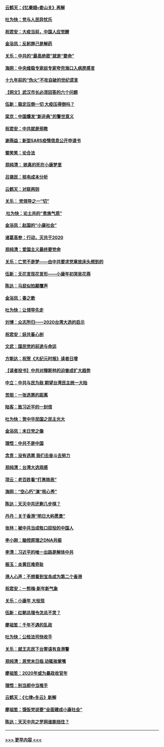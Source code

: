 #### [云鹤天：《忆秦娥▪娄山关》再解](../pages/nsc993/n11824682.md?t=01280511) 
#### [吐为快：党与人民异忧乐](../pages/nsc993/n11824660.md?t=01280511) 
#### [祝君安：大疫当前，中国人应觉醒](../pages/nsc993/n11821946.md?t=01280511) 
#### [金浴凤：反躬罪己是解药](../pages/nsc993/n11820280.md?t=01280511) 
#### [关乐：中共的“最高绝密”就是“要命”](../pages/nsc993/n11816946.md?t=01280511) 
#### [海网：中央维稳专家组专家夸完海口入病房感言](../pages/nsc993/n11815138.md?t=01280511) 
#### [十九年前的“伪火”不攻自破的世纪谎言](../pages/nsc993/n11813238.md?t=01280511) 
#### [【网文】武汉市长必须回答的六个问题](../pages/nsc993/n11813848.md?t=01280511) 
#### [伍新：稳定压倒一切 大疫压得倒吗？](../pages/nsc993/n11812634.md?t=01280511) 
#### [梁京：中国爆发“新非典”的警世意义](../pages/nsc993/n11812554.md?t=01280511) 
#### [祝君安：中共就是邪教](../pages/nsc993/n11812431.md?t=01280511) 
#### [谢燕益：新型SARS疫情信息公开申请书](../pages/nsc993/n11808840.md?t=01280511) 
#### [蜀笑笑：论合法](../pages/nsc993/n11808064.md?t=01280511) 
#### [郑纯清： 她真的死在小康梦里](../pages/nsc993/n11806623.md?t=01280511) 
#### [吕锡民：核电成本分析](../pages/nsc993/n11806284.md?t=01280511) 
#### [云鹤天：对联两则](../pages/nsc993/n11805957.md?t=01280511) 
#### [关乐： 党领导之一“切”](../pages/nsc993/n11804505.md?t=01280511) 
#### [ 吐为快：论土共的“贵族气质”](../pages/nsc993/n11804490.md?t=01280511) 
#### [金浴凤：赵国的“小康社会”](../pages/nsc993/n11804452.md?t=01280511) 
#### [诸葛高参：行动，灭共于2020](../pages/nsc993/n11804120.md?t=01280511) 
#### [郑纯清：爱国主义最终要党命](../pages/nsc993/n11802197.md?t=01280511) 
#### [关乐：亡党不是梦——由中共要求党章放床头想到的](../pages/nsc993/n11802156.md?t=01280511) 
#### [伍新：无花言现花言形——小康年初哭吴花燕](../pages/nsc993/n11800044.md?t=01280511) 
#### [陈达：马屁似拍颠覆声](../pages/nsc993/n11800010.md?t=01280511) 
#### [金浴凤：春之歌](../pages/nsc993/n11797687.md?t=01280511) 
#### [吐为快：让领导先走](../pages/nsc993/n11797512.md?t=01280511) 
#### [刘博：众志所归——2020台湾大选的启示](../pages/nsc993/n11796878.md?t=01280511) 
#### [祝君安：妖共畜心剖](../pages/nsc993/n11794273.md?t=01280511) 
#### [文武：国民党的前途与命运](../pages/nsc993/n11794198.md?t=01280511) 
#### [方能达：祝贺《大纪元时报》读者日增](../pages/nsc993/n11793807.md?t=01280511) 
#### [【读者投书】中共对穆斯林的迫害成扩大趋势](../pages/nsc993/n11791371.md?t=01280511) 
#### [中立：中共与民为敌 期望台湾民主统一大陆](../pages/nsc993/n11790392.md?t=01280511) 
#### [苦胆：一张选票的距离](../pages/nsc993/n11788914.md?t=01280511) 
#### [陆客：致习近平的一封信](../pages/nsc993/n11788867.md?t=01280511) 
#### [吐为快：贺中华民国之民主光大](../pages/nsc993/n11788618.md?t=01280511) 
#### [金浴凤：末日党之像](../pages/nsc993/n11787475.md?t=01280511) 
#### [理悟：中共不是中国](../pages/nsc993/n11787463.md?t=01280511) 
#### [念贲：没有选票  我们去奋斗去努力](../pages/nsc993/n11787398.md?t=01280511) 
#### [郑纯清：台湾大选观感](../pages/nsc993/n11786210.md?t=01280511) 
#### [项云：老百姓看“打黑除恶”](../pages/nsc993/n11785398.md?t=01280511) 
#### [海网：“空心朽”演“核心秀”](../pages/nsc993/n11783874.md?t=01280511) 
#### [陈达：天灭中共还剩几步棋？](../pages/nsc993/n11783719.md?t=01280511) 
#### [丹丹：关于香港“明日大屿愿景”](../pages/nsc993/n11783273.md?t=01280511) 
#### [张林：被中共当成牲口奴役的中国人](../pages/nsc993/n11782397.md?t=01280511) 
#### [李小刚：脑控原理之DNA共振](../pages/nsc993/n11780962.md?t=01280511) 
#### [李清：习近平的唯一出路是解体中共](../pages/nsc993/n11780866.md?t=01280511) 
#### [振玉：炎黄巨难奇耻](../pages/nsc993/n11779632.md?t=01280511) 
#### [港人心声：不想看到宝岛成为第二个香港](../pages/nsc993/n11778817.md?t=01280511) 
#### [祝君安：一剪梅‧新年新气象](../pages/nsc993/n11776340.md?t=01280511) 
#### [关乐：小康年 大役现](../pages/nsc993/n11774213.md?t=01280511) 
#### [伍新：红朝总理令怎总不灵？](../pages/nsc993/n11770813.md?t=01280511) 
#### [廖祖笙：千年不遇的乱政](../pages/nsc993/n11770373.md?t=01280511) 
#### [吐为快：公检法司快收手](../pages/nsc993/n11770359.md?t=01280511) 
#### [关乐：就王志民下台寄语有良港警](../pages/nsc993/n11769903.md?t=01280511) 
#### [郑纯清：恶党末日临 动辄挨掌嘴](../pages/nsc993/n11769356.md?t=01280511) 
#### [廖祖笙：2020年或为暴政收官年](../pages/nsc993/n11768216.md?t=01280511) 
#### [理悟：别当郎中当推手](../pages/nsc993/n11768243.md?t=01280511) 
#### [云鹤天：《七律▪冬云》新解](../pages/nsc993/n11768204.md?t=01280511) 
#### [廖祖笙：饿饭党说要“全面建成小康社会”](../pages/nsc993/n11767482.md?t=01280511) 
#### [陈达：天灭中共之罗网谁能挡住？](../pages/nsc993/n11767465.md?t=01280511) 

----
#### [ >>> 更早内容 <<< ](../indexes/nsc993-earlier.md)
